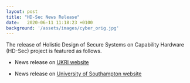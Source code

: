 ```yaml
---
layout: post
title: "HD-Sec News Release"
date:   2020-06-11 11:18:23 +0100
background: '/assets/images/cyber_orig.jpg'
---
```

<p> The release of Holistic Design of Secure Systems on Capability Hardware (HD-Sec) 
project is featured as follows. </p>

<ul style="list-style-type:disc;">
  <li><p> News release on <a href="https://www.dsbd.tech/whos-involved/funded-projects/#ecosystem-validation-projects">UKRI website</a></p></li>
  <li><p> News release on <a href="https://www.southampton.ac.uk/news/2020/06/hd-sec-cyber-security.page">University of Southampton website</a> </p></li>
</ul>


